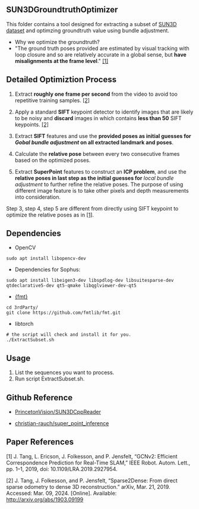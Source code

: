## SUN3DGroundtruthOptimizer

This folder contains a tool designed for extracting a subset of [SUN3D dataset](https://sun3d.cs.princeton.edu/data/) and optimzing groundtruth value using bundle adjustment. 

- Why we optimize the groundtruth?
- "The ground truth poses provided are estimated by visual tracking with loop closure and so are relatively accurate in a global sense, but **have misalignments at the frame level**." [[1]](#1)

## Detailed Optimiztion Process

1. Extract **roughly one frame per second** from the video to avoid too repetitive training samples. [[2]](#2)

2. Apply a standard **SIFT** keypoint detector to identify images that are likely to be noisy and **discard** images in which contains **less than 50** SIFT keypoints. [[2]](#2)

3. Extract **SIFT** features and use the **provided poses as initial guesses for *Gobal bundle adjustment* on all extracted landmark and poses**.

4. Calculate the **relative pose** between every two consecutive frames based on the optimized poses.

5. Extract **SuperPoint** features to construct an **ICP problem**, and use the **relative poses in last step as the initial guesses for** *local bundle adjustment* to further refine the relative poses. The purpose of using different image feature is to take other pixels and depth measurements into consideration.

Step 3, step 4, step 5 are different from directly using SIFT keypoint to optimize the relative poses as in [[1]](#1).

## Dependencies

- OpenCV
```
sudo apt install libopencv-dev
```
- Dependencies for Sophus:
```
sudo apt install libeigen3-dev libspdlog-dev libsuitesparse-dev qtdeclarative5-dev qt5-qmake libqglviewer-dev-qt5
```
- [{fmt}](https://github.com/fmtlib/fmt)
```
cd 3rdParty/
git clone https://github.com/fmtlib/fmt.git

```
- libtorch
```
# the script will check and install it for you.
./ExtractSubset.sh
```

## Usage
1. List the sequences you want to process.
2. Run script ExtractSubset.sh.

## Github Reference
- [PrincetonVision/SUN3DCppReader](https://github.com/PrincetonVision/SUN3DCppReader/tree/master)

- [christian-rauch/super_point_inference](https://github.com/christian-rauch/super_point_inference)

## Paper References
<a id="1"></a>[1] J. Tang, L. Ericson, J. Folkesson, and P. Jensfelt, “GCNv2: Efficient Correspondence Prediction for Real-Time SLAM,” IEEE Robot. Autom. Lett., pp. 1–1, 2019, doi: 10.1109/LRA.2019.2927954.

<a id="2"></a>[2] J. Tang, J. Folkesson, and P. Jensfelt, “Sparse2Dense: From direct sparse odometry to dense 3D reconstruction.” arXiv, Mar. 21, 2019. Accessed: Mar. 09, 2024. [Online]. Available: http://arxiv.org/abs/1903.09199

